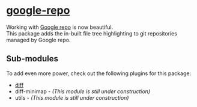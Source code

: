 # [google-repo](https://atom.io/packages/google-repo)

Working with [Google repo](https://code.google.com/p/git-repo/) is now beautiful.  
This package adds the in-built file tree highlighting to git repositories managed by Google repo.


## Sub-modules

To add even more power, check out the following plugins for this package:
 * [diff](https://atom.io/packages/google-repo-diff)
 * diff-minimap - _(This module is still under construction)_
 * utils - _(This module is still under construction)_